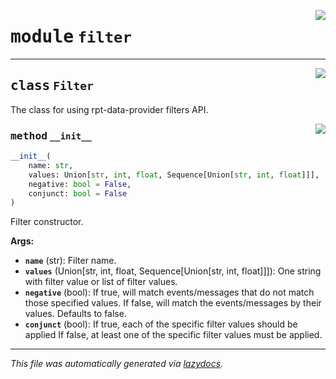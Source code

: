<!-- markdownlint-disable -->

<a href="../../th2_data_services/filter.py#L0"><img align="right" style="float:right;" src="https://img.shields.io/badge/-source-cccccc?style=flat-square"></a>

# <kbd>module</kbd> `filter`






---

<a href="../../th2_data_services/filter.py#L21"><img align="right" style="float:right;" src="https://img.shields.io/badge/-source-cccccc?style=flat-square"></a>

## <kbd>class</kbd> `Filter`
The class for using rpt-data-provider filters API. 

<a href="../../th2_data_services/filter.py#L24"><img align="right" style="float:right;" src="https://img.shields.io/badge/-source-cccccc?style=flat-square"></a>

### <kbd>method</kbd> `__init__`

```python
__init__(
    name: str,
    values: Union[str, int, float, Sequence[Union[str, int, float]]],
    negative: bool = False,
    conjunct: bool = False
)
```

Filter constructor. 



**Args:**
 
 - <b>`name`</b> (str):  Filter name. 
 - <b>`values`</b> (Union[str, int, float, Sequence[Union[str, int, float]]]):  One string with filter value or list of filter values. 
 - <b>`negative`</b> (bool):   If true, will match events/messages that do not match those specified values.  If false, will match the events/messages by their values. Defaults to false. 
 - <b>`conjunct`</b> (bool):  If true, each of the specific filter values should be applied  If false, at least one of the specific filter values must be applied. 







---

_This file was automatically generated via [lazydocs](https://github.com/ml-tooling/lazydocs)._
